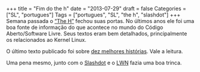 +++
title = "Fim do the h"
date = "2013-07-29"
draft = false
Categories = ["SL", "portugues"]
Tags = ["portugues", "SL", "the h", "slashdot"]
+++
Semana passada o [“The H”](http://www.h-online.com/) fechou suas portas.
No últimos anos ele foi uma boa fonte de informação do que acontece no
mundo do Código Aberto/Software Livre. Seus textos eram bem detalhados,
principalmente os relacionados ao Kernel Linux.

O último texto publicado foi sobre [dez melhores
histórias](http://www.h-online.com/features/The-Final-H-Roundup-1919816.html).
Vale a leitura.

Uma pena mesmo, junto com o [Slashdot](http://slashdot.org/) e o
[LWN](http://lwn.net/) fazia uma boa trinca.
